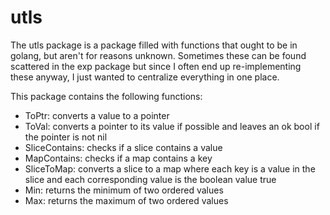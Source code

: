# utls
The utls package is a package filled with functions that ought to be in golang, but aren't for reasons unknown.
Sometimes these can be found scattered in the exp package but since I often end up re-implementing these anyway, I
just wanted to centralize everything in one place.

This package contains the following functions:
- ToPtr: converts a value to a pointer
- ToVal: converts a pointer to its value if possible and leaves an ok bool if the pointer is not nil
- SliceContains: checks if a slice contains a value
- MapContains: checks if a map contains a key
- SliceToMap: converts a slice to a map where each key is a value in the slice and each corresponding value is the boolean value true
- Min: returns the minimum of two ordered values
- Max: returns the maximum of two ordered values

